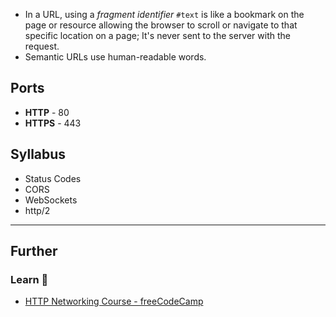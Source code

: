 - In a URL, using a _fragment identifier_ `#text` is like a bookmark on the page or resource allowing the browser to scroll or navigate to that specific location on a page; It's never sent to the server with the request.
- Semantic URLs use human-readable words.

## Ports

- **HTTP** - 80
- **HTTPS** - 443

## Syllabus

- Status Codes
- CORS
- WebSockets
- http/2

---
## Further

### Learn 🧠

- [HTTP Networking Course - freeCodeCamp](https://www.youtube.com/watch?v=2JYT5f2isg4)